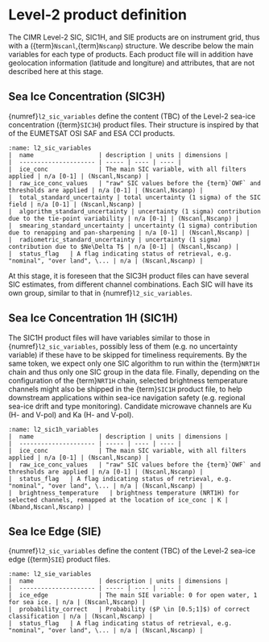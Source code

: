 # Level-2 product definition

The CIMR Level-2 SIC, SIC1H, and SIE products are on instrument grid, thus with a ({term}`Nscanl`,{term}`Nscanp`) structure. We
describe below the main variables for each type of products. Each product file will in addition have geolocation information
(latitude and longiture) and attributes, that are not described here at this stage.

## Sea Ice Concentration (SIC3H)

{numref}`l2_sic_variables` define the content (TBC) of the Level-2 sea-ice concentration ({term}`SIC3H`) product files.
Their structure is inspired by that of the EUMETSAT OSI SAF and ESA CCI products.

```{table} NetCDF Group: Processed data (TBC) for SIC3H
:name: l2_sic_variables
|  name                  | description | units | dimensions |
|  --------------------- | ----- | ---- | ---- |
|  ice_conc              | The main SIC variable, with all filters applied | n/a [0-1] | (Nscanl,Nscanp) |
|  raw_ice_conc_values   | "raw" SIC values before the {term}`OWF` and thresholds are applied | n/a [0-1] | (Nscanl,Nscanp) |
|  total_standard_uncertainty | total uncertainty (1 sigma) of the SIC field | n/a [0-1] | (Nscanl,Nscanp) |
|  algorithm_standard_uncertainty | uncertainty (1 sigma) contribution due to the tie-point variability | n/a [0-1] | (Nscanl,Nscanp) |
|  smearing_standard_uncertainty | uncertainty (1 sigma) contribution due to renapping and pan-sharpening | n/a [0-1] | (Nscanl,Nscanp) |
|  radiometric_standard_uncertainty | uncertainty (1 sigma) contribution due to $Ne\Delta T$ | n/a [0-1] | (Nscanl,Nscanp) |
|  status_flag   | A flag indicating status of retrieval, e.g. "nominal", "over land", \... | n/a | (Nscanl,Nscanp) |
```

At this stage, it is foreseen that the SIC3H product files can have several SIC estimates, from different channel combinations. Each
SIC will have its own group, similar to that in {numref}`l2_sic_variables`.

## Sea Ice Concentration 1H (SIC1H)

The SIC1H product files will have variables similar to those in {numref}`l2_sic_variables`, possibly less of them (e.g. no uncertainty variable)
if these have to be skipped for timeliness requirements. By the same token, we expect only one SIC algorithm to run within the {term}`NRT1H`
chain and thus only one SIC group in the data file. Finally, depending on the configuration of the {term}`NRT1H` chain, selected brightness
temperature channels might also be shipped in the {term}`SIC1H` product file, to help downstream applications
within sea-ice navigation safety (e.g. regional sea-ice drift and type monitoring). Candidate microwave channels are Ku (H- and V-pol) and Ka (H- and V-pol).

```{table} NetCDF Group: Processed data (TBC) for SIC1H
:name: l2_sic1h_variables
|  name                  | description | units | dimensions |
|  --------------------- | ----- | ---- | ---- |
|  ice_conc              | The main SIC variable, with all filters applied | n/a [0-1] | (Nscanl,Nscanp) |
|  raw_ice_conc_values   | "raw" SIC values before the {term}`OWF` and thresholds are applied | n/a [0-1] | (Nscanl,Nscanp) |
|  status_flag   | A flag indicating status of retrieval, e.g. "nominal", "over land", \... | n/a | (Nscanl,Nscanp) |
|  brightness_temperature   | brightness temperature (NRT1H) for selected channels, remapped at the location of ice_conc | K | (Nband,Nscanl,Nscanp) |

```

## Sea Ice Edge (SIE)

{numref}`l2_sic_variables` define the content (TBC) of the Level-2 sea-ice edge ({term}`SIE`) product files.

```{table} NetCDF Group: Processed data (TBC) for SIE
:name: l2_sie_variables
|  name                  | description | units | dimensions |
|  --------------------- | ----- | ---- | ---- |
|  ice_edge              | The main SIE variable: 0 for open water, 1 for sea ice. | n/a | (Nscanl,Nscanp) |
|  probability_correct   | Probability ($P \in [0.5;1]$) of correct classification | n/a | (Nscanl,Nscanp) |
|  status_flag   | A flag indicating status of retrieval, e.g. "nominal", "over land", \... | n/a | (Nscanl,Nscanp) |
```

